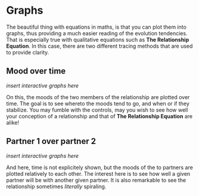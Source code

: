 # Graphs
The beautiful thing with equations in maths, is that you can plot them into graphs, thus providing a
much easier reading of the evolution tendencies. That is especially true with qualitative equations
such as **The Relationship Equation**. In this case, there are two different tracing methods that
are used to provide clarity.

## Mood over time
*insert interactive graphs here*

On this, the moods of the two members of the relationship are plotted over time. The goal is to see
whereto the moods tend to go, and when or if they stabilize. You may fumble with the controls, may
you wish to see how well your conception of a relationship and that of **The Relationship Equation**
are alike!

## Partner 1 over partner 2
*insert interactive graphs here*

And here, time is not explicitely shown, but the moods of the to partners are plotted relatively to
each other. The interest here is to see how well a given partner will be with another given partner.
It is also remarkable to see the relationship sometimes *literally* spiraling.

